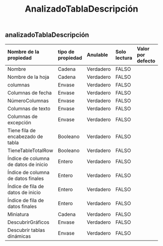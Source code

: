 ﻿---
title: AnalizadoTablaDescripción
second_title: Aspose.Cells Cloud Documen
type: docs
url: /es/specification/model/analyzedtabledescription/
description: "Aspose.Cells Especificación del modelo de nube: AnalyzedTableDescription. Maneje sin esfuerzo Excel y otros documentos de hoja de cálculo con funciones como abrir, generar, editar, dividir, fusionar, comparar y convertir."
weight: 50
---
## **analizadoTablaDescripción**

 

| Nombre de la propiedad| tipo de propiedad| Anulable| Solo lectura| Valor por defecto| Descripción|
|:- |:- |:- |:- |:- |:- |
| Nombre| Cadena| Verdadero| FALSO|||
| Nombre de la hoja| Cadena| Verdadero| FALSO|||
| columnas| Envase| Verdadero| FALSO|||
| Columnas de fecha| Envase| Verdadero| FALSO|||
| NúmeroColumnas| Envase| Verdadero| FALSO|||
| Columnas de texto| Envase| Verdadero| FALSO|||
| Columnas de excepción| Envase| Verdadero| FALSO|||
| Tiene fila de encabezado de tabla| Booleano| Verdadero| FALSO|||
| TieneTableTotalRow| Booleano| Verdadero| FALSO|||
| Índice de columna de datos de inicio| Entero| Verdadero| FALSO|||
| Índice de columna de datos finales| Entero| Verdadero| FALSO|||
| Índice de fila de datos de inicio| Entero| Verdadero| FALSO|||
| Índice de fila de datos finales| Entero| Verdadero| FALSO|||
| Miniatura| Cadena| Verdadero| FALSO|| Base64cadena|
| DescubrirGráficos| Envase| Verdadero| FALSO|||
| Descubrir tablas dinámicas| Envase| Verdadero| FALSO|||

